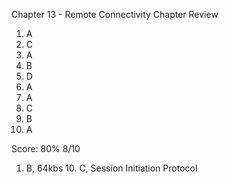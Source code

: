 Chapter 13 - Remote Connectivity
Chapter Review

1. A
2. C
3. A
4. B
5. D
6. A
7. A
8. C
9. B
10. A

Score: 80% 8/10
1. B, 64kbs 10. C, Session Initiation Protocol
